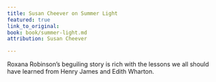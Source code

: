 ```yaml
---
title: Susan Cheever on Summer Light
featured: true
link_to_original: 
book: book/summer-light.md
attribution: Susan Cheever

---
```

Roxana Robinson’s beguiling story is rich with the lessons we all should have learned from Henry James and Edith Wharton.